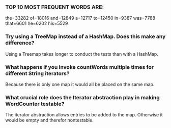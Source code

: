 ### TOP 10 MOST FREQUENT WORDS ARE:

the=33282
of=18016
and=12849
a=12717
to=12450
in=9387
was=7788
that=6601
he=6202
his=5529

### Try using a TreeMap instead of a HashMap. Does this make any difference?
Using a Treemap takes longer to conduct the tests than with a HashMap.

### What happens if you invoke countWords multiple times for different String iterators?
Because there is only one map it would all be placed on the same map.

### What crucial role does the Iterator abstraction play in making WordCounter testable?
The iterator abstraction allows entries to be added to the map. Otherwise it would be empty and therefor nontestable.